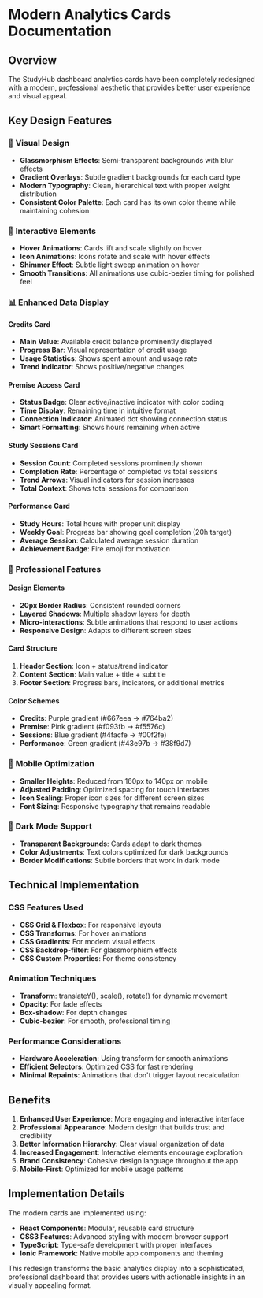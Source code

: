# Modern Analytics Cards Documentation

## Overview
The StudyHub dashboard analytics cards have been completely redesigned with a modern, professional aesthetic that provides better user experience and visual appeal.

## Key Design Features

### 🎨 **Visual Design**
- **Glassmorphism Effects**: Semi-transparent backgrounds with blur effects
- **Gradient Overlays**: Subtle gradient backgrounds for each card type
- **Modern Typography**: Clean, hierarchical text with proper weight distribution
- **Consistent Color Palette**: Each card has its own color theme while maintaining cohesion

### 🚀 **Interactive Elements**
- **Hover Animations**: Cards lift and scale slightly on hover
- **Icon Animations**: Icons rotate and scale with hover effects
- **Shimmer Effect**: Subtle light sweep animation on hover
- **Smooth Transitions**: All animations use cubic-bezier timing for polished feel

### 📊 **Enhanced Data Display**

#### Credits Card
- **Main Value**: Available credit balance prominently displayed
- **Progress Bar**: Visual representation of credit usage
- **Usage Statistics**: Shows spent amount and usage rate
- **Trend Indicator**: Shows positive/negative changes

#### Premise Access Card
- **Status Badge**: Clear active/inactive indicator with color coding
- **Time Display**: Remaining time in intuitive format
- **Connection Indicator**: Animated dot showing connection status
- **Smart Formatting**: Shows hours remaining when active

#### Study Sessions Card
- **Session Count**: Completed sessions prominently shown
- **Completion Rate**: Percentage of completed vs total sessions
- **Trend Arrows**: Visual indicators for session increases
- **Total Context**: Shows total sessions for comparison

#### Performance Card
- **Study Hours**: Total hours with proper unit display
- **Weekly Goal**: Progress bar showing goal completion (20h target)
- **Average Session**: Calculated average session duration
- **Achievement Badge**: Fire emoji for motivation

### 🎯 **Professional Features**

#### Design Elements
- **20px Border Radius**: Consistent rounded corners
- **Layered Shadows**: Multiple shadow layers for depth
- **Micro-interactions**: Subtle animations that respond to user actions
- **Responsive Design**: Adapts to different screen sizes

#### Card Structure
1. **Header Section**: Icon + status/trend indicator
2. **Content Section**: Main value + title + subtitle
3. **Footer Section**: Progress bars, indicators, or additional metrics

#### Color Schemes
- **Credits**: Purple gradient (#667eea → #764ba2)
- **Premise**: Pink gradient (#f093fb → #f5576c)
- **Sessions**: Blue gradient (#4facfe → #00f2fe)
- **Performance**: Green gradient (#43e97b → #38f9d7)

### 📱 **Mobile Optimization**
- **Smaller Heights**: Reduced from 160px to 140px on mobile
- **Adjusted Padding**: Optimized spacing for touch interfaces
- **Icon Scaling**: Proper icon sizes for different screen sizes
- **Font Sizing**: Responsive typography that remains readable

### 🌙 **Dark Mode Support**
- **Transparent Backgrounds**: Cards adapt to dark themes
- **Color Adjustments**: Text colors optimized for dark backgrounds
- **Border Modifications**: Subtle borders that work in dark mode

## Technical Implementation

### CSS Features Used
- **CSS Grid & Flexbox**: For responsive layouts
- **CSS Transforms**: For hover animations
- **CSS Gradients**: For modern visual effects
- **CSS Backdrop-filter**: For glassmorphism effects
- **CSS Custom Properties**: For theme consistency

### Animation Techniques
- **Transform**: translateY(), scale(), rotate() for dynamic movement
- **Opacity**: For fade effects
- **Box-shadow**: For depth changes
- **Cubic-bezier**: For smooth, professional timing

### Performance Considerations
- **Hardware Acceleration**: Using transform for smooth animations
- **Efficient Selectors**: Optimized CSS for fast rendering
- **Minimal Repaints**: Animations that don't trigger layout recalculation

## Benefits

1. **Enhanced User Experience**: More engaging and interactive interface
2. **Professional Appearance**: Modern design that builds trust and credibility
3. **Better Information Hierarchy**: Clear visual organization of data
4. **Increased Engagement**: Interactive elements encourage exploration
5. **Brand Consistency**: Cohesive design language throughout the app
6. **Mobile-First**: Optimized for mobile usage patterns

## Implementation Details

The modern cards are implemented using:
- **React Components**: Modular, reusable card structure
- **CSS3 Features**: Advanced styling with modern browser support
- **TypeScript**: Type-safe development with proper interfaces
- **Ionic Framework**: Native mobile app components and theming

This redesign transforms the basic analytics display into a sophisticated, professional dashboard that provides users with actionable insights in an visually appealing format.